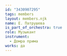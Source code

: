 ```yaml
---
id: "3430907295"
tags: members
layout: members.njk
name: Е. Патрушева
is_part_of_orchestra: true
role: Музыкант
instrument:
  - Домра прима
works: да
---
```

